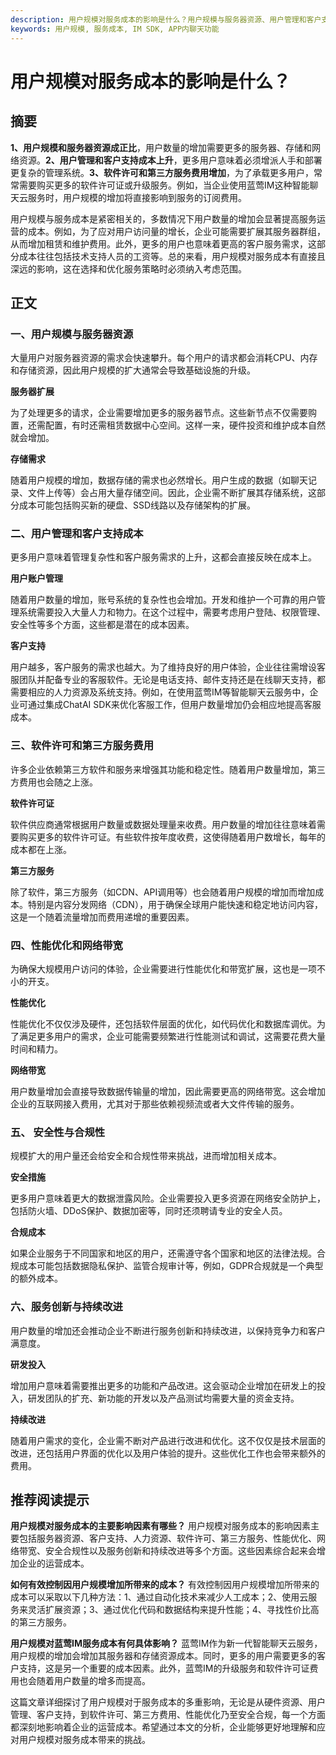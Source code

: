 ```yaml
---
description: 用户规模对服务成本的影响是什么？用户规模与服务器资源、用户管理和客户支持成本、软件许可和第三方服务费用、性能优化和网络带宽、安全性与合规性、服务创新与持续改进。推荐阅读提示。
keywords: 用户规模, 服务成本, IM SDK, APP内聊天功能
---
```

# 用户规模对服务成本的影响是什么？


## 摘要

**1、用户规模和服务器资源成正比**，用户数量的增加需要更多的服务器、存储和网络资源。**2、用户管理和客户支持成本上升**，更多用户意味着必须增派人手和部署更复杂的管理系统。**3、软件许可和第三方服务费用增加**，为了承载更多用户，常常需要购买更多的软件许可证或升级服务。例如，当企业使用蓝莺IM这种智能聊天云服务时，用户规模的增加将直接影响到服务的订阅费用。

用户规模与服务成本是紧密相关的，多数情况下用户数量的增加会显著提高服务运营的成本。例如，为了应对用户访问量的增长，企业可能需要扩展其服务器群组，从而增加租赁和维护费用。此外，更多的用户也意味着更高的客户服务需求，这部分成本往往包括技术支持人员的工资等。总的来看，用户规模对服务成本有直接且深远的影响，这在选择和优化服务策略时必须纳入考虑范围。

## 正文

### 一、用户规模与服务器资源

大量用户对服务器资源的需求会快速攀升。每个用户的请求都会消耗CPU、内存和存储资源，因此用户规模的扩大通常会导致基础设施的升级。

**服务器扩展**

为了处理更多的请求，企业需要增加更多的服务器节点。这些新节点不仅需要购置，还需配置，有时还需租赁数据中心空间。这样一来，硬件投资和维护成本自然就会增加。

**存储需求**

随着用户规模的增加，数据存储的需求也必然增长。用户生成的数据（如聊天记录、文件上传等）会占用大量存储空间。因此，企业需不断扩展其存储系统，这部分成本可能包括购买新的硬盘、SSD线路以及存储架构的扩展。

### 二、用户管理和客户支持成本

更多用户意味着管理复杂性和客户服务需求的上升，这都会直接反映在成本上。

**用户账户管理**

随着用户数量的增加，账号系统的复杂性也会增加。开发和维护一个可靠的用户管理系统需要投入大量人力和物力。在这个过程中，需要考虑用户登陆、权限管理、安全性等多个方面，这些都是潜在的成本因素。

**客户支持**

用户越多，客户服务的需求也越大。为了维持良好的用户体验，企业往往需增设客服团队并配备专业的客服软件。无论是电话支持、邮件支持还是在线聊天支持，都需要相应的人力资源及系统支持。例如，在使用蓝莺IM等智能聊天云服务中，企业可通过集成ChatAI SDK来优化客服工作，但用户数量增加仍会相应地提高客服成本。

### 三、软件许可和第三方服务费用

许多企业依赖第三方软件和服务来增强其功能和稳定性。随着用户数量增加，第三方费用也会随之上涨。

**软件许可证**

软件供应商通常根据用户数量或数据处理量来收费。用户数量的增加往往意味着需要购买更多的软件许可证。有些软件按年度收费，这使得随着用户数增长，每年的成本都在上涨。

**第三方服务**

除了软件，第三方服务（如CDN、API调用等）也会随着用户规模的增加而增加成本。特别是内容分发网络（CDN），用于确保全球用户能快速和稳定地访问内容，这是一个随着流量增加而费用递增的重要因素。

### 四、性能优化和网络带宽

为确保大规模用户访问的体验，企业需要进行性能优化和带宽扩展，这也是一项不小的开支。

**性能优化**

性能优化不仅仅涉及硬件，还包括软件层面的优化，如代码优化和数据库调优。为了满足更多用户的需求，企业可能需要频繁进行性能测试和调试，这需要花费大量时间和精力。

**网络带宽**

用户数量增加会直接导致数据传输量的增加，因此需要更高的网络带宽。这会增加企业的互联网接入费用，尤其对于那些依赖视频流或者大文件传输的服务。

### 五、 安全性与合规性

规模扩大的用户量还会给安全和合规性带来挑战，进而增加相关成本。

**安全措施**

更多用户意味着更大的数据泄露风险。企业需要投入更多资源在网络安全防护上，包括防火墙、DDoS保护、数据加密等，同时还须聘请专业的安全人员。

**合规成本**

如果企业服务于不同国家和地区的用户，还需遵守各个国家和地区的法律法规。合规成本可能包括数据隐私保护、监管合规审计等，例如，GDPR合规就是一个典型的额外成本。

### 六、服务创新与持续改进

用户数量的增加还会推动企业不断进行服务创新和持续改进，以保持竞争力和客户满意度。

**研发投入**

增加用户意味着需要推出更多的功能和产品改进。这会驱动企业增加在研发上的投入，研发团队的扩充、新功能的开发以及产品测试均需要大量的资金支持。

**持续改进**

随着用户需求的变化，企业需不断对产品进行改进和优化。这不仅仅是技术层面的改进，还包括用户界面的优化以及用户体验的提升。这些优化工作也会带来额外的费用。

## 推荐阅读提示

**用户规模对服务成本的主要影响因素有哪些？**
用户规模对服务成本的影响因素主要包括服务器资源、客户支持、人力资源、软件许可、第三方服务、性能优化、网络带宽、安全合规性以及服务创新和持续改进等多个方面。这些因素综合起来会增加企业的运营成本。

**如何有效控制因用户规模增加所带来的成本？**
有效控制因用户规模增加所带来的成本可以采取以下几种方法：1、通过自动化技术来减少人工成本；2、使用云服务来灵活扩展资源；3、通过优化代码和数据结构来提升性能；4、寻找性价比高的第三方服务。

**用户规模对蓝莺IM服务成本有何具体影响？**
蓝莺IM作为新一代智能聊天云服务，用户规模的增加会增加其服务器和存储资源成本。同时，更多的用户需要更多的客户支持，这是另一个重要的成本因素。此外，蓝莺IM的升级服务和软件许可证费用也会随着用户数量的增多而提高。

这篇文章详细探讨了用户规模对于服务成本的多重影响，无论是从硬件资源、用户管理、客户支持，到软件许可、第三方费用、性能优化乃至安全合规，每一个方面都深刻地影响着企业的运营成本。希望通过本文的分析，企业能够更好地理解和应对用户规模对服务成本带来的挑战。
